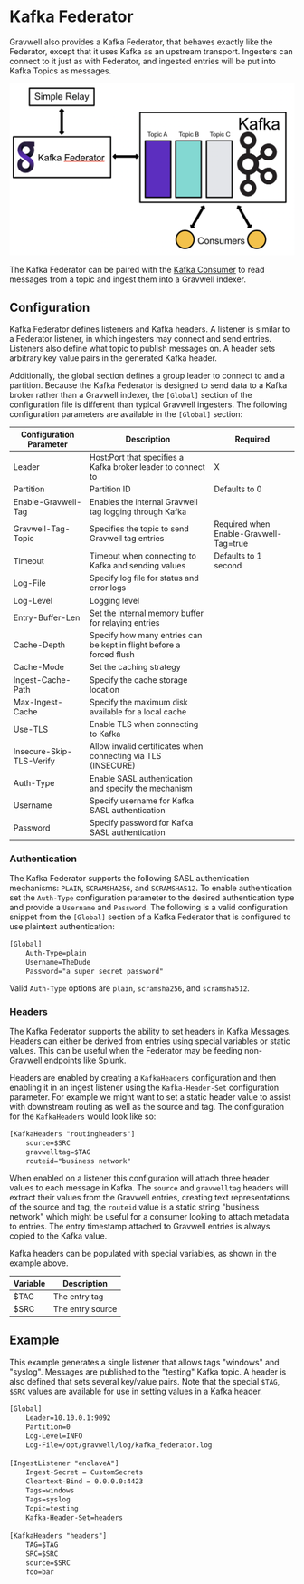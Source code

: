 # Kafka Federator

Gravwell also provides a Kafka Federator, that behaves exactly like the Federator, except that it uses Kafka as an upstream transport. Ingesters can connect to it just as with Federator, and ingested entries will be put into Kafka Topics as messages. 

![](kafkaFederatorDiagram.png)

The Kafka Federator can be paired with the [Kafka Consumer](#!ingesters/kafka.md) to read messages from a topic and ingest them into a Gravwell indexer.

## Configuration

Kafka Federator defines listeners and Kafka headers. A listener is similar to a Federator listener, in which ingesters may connect and send entries. Listeners also define what topic to publish messages on. A header sets arbitrary key value pairs in the generated Kafka header. 

Additionally, the global section defines a group leader to connect to and a partition.  Because the Kafka Federator is designed to send data to a Kafka broker rather than a Gravwell indexer, the `[Global]` section of the configuration file is different than typical Gravwell ingesters.  The following configuration parameters are available in the `[Global]` section:


| Configuration Parameter | Description | Required |
|----------|-------------|------|
| Leader | Host:Port that specifies a Kafka broker leader to connect to | X |
| Partition | Partition ID | Defaults to 0 |
| Enable-Gravwell-Tag | Enables the internal Gravwell tag logging through Kafka | |
| Gravwell-Tag-Topic | Specifies the topic to send Gravwell tag entries | Required when Enable-Gravwell-Tag=true |
| Timeout | Timeout when connecting to Kafka and sending values | Defaults to 1 second |
| Log-File | Specify log file for status and error logs | |
| Log-Level | Logging level | |
| Entry-Buffer-Len | Set the internal memory buffer for relaying entries | |
| Cache-Depth | Specify how many entries can be kept in flight before a forced flush | |
| Cache-Mode | Set the caching strategy | |
| Ingest-Cache-Path | Specify the cache storage location | |
| Max-Ingest-Cache | Specify the maximum disk available for a local cache | |
| Use-TLS | Enable TLS when connecting to Kafka | |
| Insecure-Skip-TLS-Verify | Allow invalid certificates when connecting via TLS (INSECURE) | |
| Auth-Type | Enable SASL authentication and specify the mechanism | |
| Username | Specify username for Kafka SASL authentication | |
| Password | Specify password for Kafka SASL authentication | |


### Authentication

The Kafka Federator supports the following SASL authentication mechanisms: `PLAIN`, `SCRAMSHA256`, and `SCRAMSHA512`.  To enable authentication set the `Auth-Type` configuration parameter to the desired authentication type and provide a `Username` and `Password`.  The following is a valid configuration snippet from the `[Global]` section of a Kafka Federator that is configured to use plaintext authentication:

```
[Global]
	Auth-Type=plain
	Username=TheDude
	Password="a super secret password"
```

Valid `Auth-Type` options are `plain`, `scramsha256`, and `scramsha512`.

### Headers

The Kafka Federator supports the ability to set headers in Kafka Messages.  Headers can either be derived from entries using special variables or static values.  This can be useful when the Federator may be feeding non-Gravwell endpoints like Splunk.

Headers are enabled by creating a `KafkaHeaders` configuration and then enabling it in an ingest listener using the `Kafka-Header-Set` configuration parameter.  For example we might want to set a static header value to assist with downstream routing as well as the source  and tag.  The configuration for the `KafkaHeaders` would look like so:

```
[KafkaHeaders "routingheaders"]
	source=$SRC
	gravwelltag=$TAG
	routeid="business network"
```

When enabled on a listener this configuration will attach three header values to each message in Kafka.  The `source` and `gravwelltag` headers will extract their values from the Gravwell entries, creating text representations of the source and tag, the `routeid` value is a static string "business network" which might be useful for a consumer looking to attach metadata to entries.  The entry timestamp attached to Gravwell entries is always copied to the Kafka value.


Kafka headers can be populated with special variables, as shown in the example above.

| Variable | Description |
|----------|-------------|
| $TAG | The entry tag |
| $SRC | The entry source |

## Example

This example generates a single listener that allows tags "windows" and "syslog". Messages are published to the "testing" Kafka topic. A header is also defined that sets several key/value pairs. Note that the special `$TAG`, `$SRC` values are available for use in setting values in a Kafka header. 

```
[Global]
	Leader=10.10.0.1:9092
	Partition=0
	Log-Level=INFO
	Log-File=/opt/gravwell/log/kafka_federator.log

[IngestListener "enclaveA"]
	Ingest-Secret = CustomSecrets
	Cleartext-Bind = 0.0.0.0:4423
	Tags=windows
	Tags=syslog
	Topic=testing
	Kafka-Header-Set=headers

[KafkaHeaders "headers"]
	TAG=$TAG
	SRC=$SRC
	source=$SRC
	foo=bar
```
